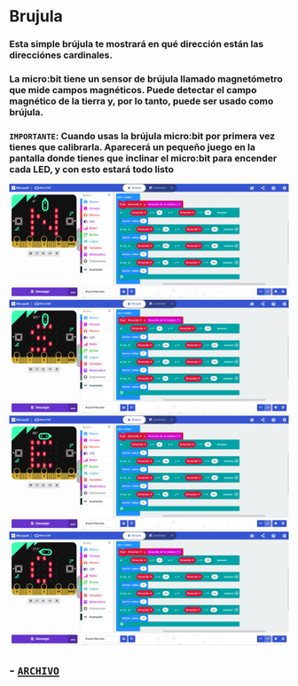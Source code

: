 # Brujula
### Esta simple brújula te mostrará en qué dirección están las direcciónes cardinales.
### La micro:bit tiene un sensor de brújula llamado magnetómetro que mide campos magnéticos. Puede detectar el campo magnético de la tierra y, por lo tanto, puede ser usado como brújula.
### `IMPORTANTE`: Cuando usas la brújula micro:bit por primera vez tienes que calibrarla. Aparecerá un pequeño juego en la pantalla donde tienes que inclinar el micro:bit para encender cada LED, y con esto estará todo listo
![image](b4-n.png)
![image](b4-s.png)
![image](b4-e.png)
![image](b4-o.png)

## - [`ARCHIVO`](microbit-Brujula-Mejorada.hex)
